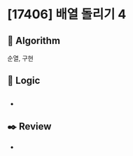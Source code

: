 # [17406] 배열 돌리기 4

## :pushpin: **Algorithm**

순열, 구현

## :round_pushpin: **Logic**

```java

```

-

## :black_nib: **Review**
- 
